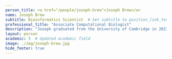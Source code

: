 ```yaml
---
person_title: <a href="/people/joseph-brew">Joseph Brew</a>
name: Joseph Brew
subtitle: Bioinformatics Scientist  # Set subtitle to position_link_text
professional_title: "Associate Computational Biologist"
description: "Joseph graduated from the University of Cambridge in 2023 with an MPhil in computational biology and from Columbia University in 2022 with a BA in computer science and mathematics. During his MPhil, he worked with Dr JT McCrone and Dr Erick Matsen on phylodynamic research studying latency in the natural reservoir of Ebola virus. He is currently an Associate Computational Biologist in the Park Lab."
layout: person
academic: 5  # Updated academic field
image: ./img/joseph-brew.jpg
hide_footer: true
---
```

